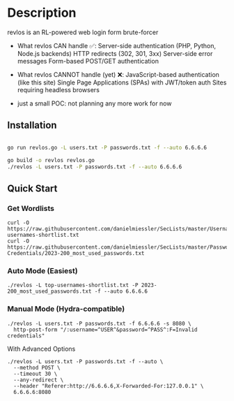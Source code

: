 # Description

revlos is an RL-powered web login form brute-forcer

- What revlos CAN handle ✅:
Server-side authentication (PHP, Python, Node.js backends)
HTTP redirects (302, 301, 3xx)
Server-side error messages
Form-based POST/GET authentication

- What revlos CANNOT handle (yet) ❌:
JavaScript-based authentication (like this site)
Single Page Applications (SPAs) with JWT/token auth
Sites requiring headless browsers

- just a small POC: not planning any more work for now 
  
## Installation

```bash

go run revlos.go -L users.txt -P passwords.txt -f --auto 6.6.6.6

go build -o revlos revlos.go
./revlos -L users.txt -P passwords.txt -f --auto 6.6.6.6

```

## Quick Start

### Get Wordlists
```
curl -O https://raw.githubusercontent.com/danielmiessler/SecLists/master/Usernames/top-usernames-shortlist.txt
curl -O https://raw.githubusercontent.com/danielmiessler/SecLists/master/Passwords/Common-Credentials/2023-200_most_used_passwords.txt
```

### Auto Mode (Easiest)
```
./revlos -L top-usernames-shortlist.txt -P 2023-200_most_used_passwords.txt -f --auto 6.6.6.6
```

### Manual Mode (Hydra-compatible)
```
./revlos -L users.txt -P passwords.txt -f 6.6.6.6 -s 8080 \
  http-post-form "/:username=^USER^&password=^PASS^:F=Invalid credentials"
  ```

With Advanced Options
```
./revlos -L users.txt -P passwords.txt -f --auto \
  --method POST \
  --timeout 30 \
  --any-redirect \
  --header "Referer:http://6.6.6.6,X-Forwarded-For:127.0.0.1" \
  6.6.6.6:8080
  ```
